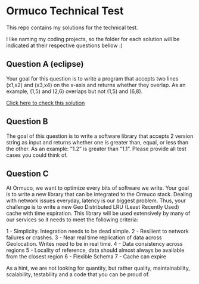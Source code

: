 # Ormuco Technical Test

This repo contains my solutions for the technical test.

I like naming my coding projects, so the folder for each solution will be
indicated at their respective questions bellow :)

## Question A (eclipse)

Your goal for this question is to write a program that accepts two lines (x1,x2)
and (x3,x4) on the x-axis and returns whether they overlap. As an example,
(1,5) and (2,6) overlaps but not (1,5) and (6,8).

[Click here to check this solution](/eclipse)

## Question B

The goal of this question is to write a software library that accepts 2 version
string as input and returns whether one is greater than, equal, or less than
the other. As an example: “1.2” is greater than “1.1”. Please provide
all test cases you could think of.

## Question C

At Ormuco, we want to optimize every bits of software we write. Your goal is
to write a new library that can be integrated to the Ormuco stack. Dealing
with network issues everyday, latency is our biggest problem. Thus, your
challenge is to write a new Geo Distributed LRU (Least Recently Used) cache
with time expiration. This library will be used extensively by many of our
services so it needs to meet the following criteria:

1 - Simplicity. Integration needs to be dead simple.
2 - Resilient to network failures or crashes.
3 - Near real time replication of data across Geolocation. Writes need to be in real time.
4 - Data consistency across regions
5 - Locality of reference, data should almost always be available from the closest region
6 - Flexible Schema
7 - Cache can expire

As a hint, we are not looking for quantity, but rather quality, maintainability,
scalability, testability and a code that you can be proud of.
